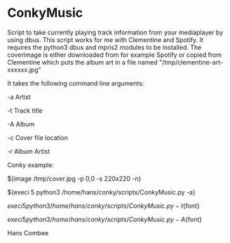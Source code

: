 # ConkyMusic

Script to take currently playing track information from your mediaplayer by using dbus.
This script works for me with Clementine and Spotify. It requires the python3 dbus and mpris2 modules to be installed.
The coverimage is either downloaded from for example Spotify or copied from Clementine which puts the album art in a file named "/tmp/clementine-art-xxxxxx.jpg"

It takes the following command line arguments:

-a      Artist

-t      Track title

-A      Album

-c      Cover file location

-r      Album Artist

Conky example:

${image /tmp/cover.jpg -p 0,0 -s 220x220 -n} 

${execi 5 python3 /home/hans/conky/scripts/ConkyMusic.py -a}

${execi 5 python3 /home/hans/conky/scripts/ConkyMusic.py -t}${font}

${execi 5 python3 /home/hans/conky/scripts/ConkyMusic.py -A}${font}


Hans Combee

